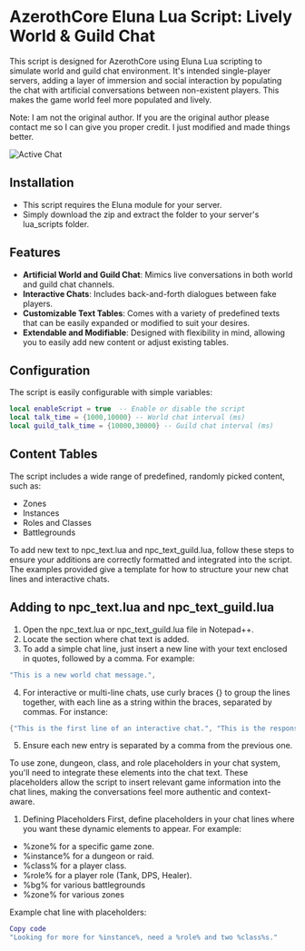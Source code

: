 # AzerothCore Eluna Lua Script: Lively World & Guild Chat

This script is designed for AzerothCore using Eluna Lua scripting to simulate world and guild chat environment. It's intended single-player servers, adding a layer of immersion and social interaction by populating the chat with artificial conversations between non-existent players. This makes the game world feel more populated and lively. 

Note: I am not the original author. If you are the original author please contact me so I can give you proper credit. I just modified and made things better.

![Active Chat](https://i.postimg.cc/fRvLKM1W/Capture.png)

## Installation
- This script requires the Eluna module for your server.
- Simply download the zip and extract the folder to your server's lua_scripts folder.

## Features

- **Artificial World and Guild Chat**: Mimics live conversations in both world and guild chat channels.
- **Interactive Chats**: Includes back-and-forth dialogues between fake players.
- **Customizable Text Tables**: Comes with a variety of predefined texts that can be easily expanded or modified to suit your desires.
- **Extendable and Modifiable**: Designed with flexibility in mind, allowing you to easily add new content or adjust existing tables.

## Configuration

The script is easily configurable with simple variables:

```lua
local enableScript = true  -- Enable or disable the script
local talk_time = {1000,10000} -- World chat interval (ms)
local guild_talk_time = {10000,30000} -- Guild chat interval (ms)
```

## Content Tables
The script includes a wide range of predefined, randomly picked content, such as:

- Zones
- Instances
- Roles and Classes
- Battlegrounds

To add new text to npc_text.lua and npc_text_guild.lua, follow these steps to ensure your additions are correctly formatted and integrated into the script. The examples provided give a template for how to structure your new chat lines and interactive chats.

## Adding to npc_text.lua and npc_text_guild.lua
1. Open the npc_text.lua or npc_text_guild.lua file in Notepad++.
2. Locate the section where chat text is added.
3. To add a simple chat line, just insert a new line with your text enclosed in quotes, followed by a comma. For example:

```lua
"This is a new world chat message.",
```

4. For interactive or multi-line chats, use curly braces {} to group the lines together, with each line as a string within the braces, separated by commas. For instance:
```lua
{"This is the first line of an interactive chat.", "This is the response or the next line.", "And this could be a witty comeback or conclusion."},
```
5. Ensure each new entry is separated by a comma from the previous one.

To use zone, dungeon, class, and role placeholders in your chat system, you'll need to integrate these elements into the chat text. These placeholders allow the script to insert relevant game information into the chat lines, making the conversations feel more authentic and context-aware.

1. Defining Placeholders
First, define placeholders in your chat lines where you want these dynamic elements to appear. For example:

- %zone% for a specific game zone.
- %instance% for a dungeon or raid.
- %class% for a player class.
- %role% for a player role (Tank, DPS, Healer).
- %bg% for various battlegrounds
- %zone% for various zones

Example chat line with placeholders:

```lua
Copy code
"Looking for more for %instance%, need a %role% and two %class%s."
```
